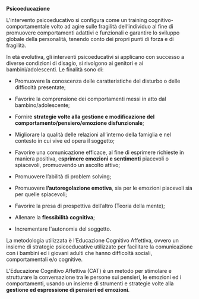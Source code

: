 **Psicoeducazione**

L’intervento psicoeducativo si configura come un training cognitivo-comportamentale volto ad agire sulle fragilità dell’individuo al fine di promuovere comportamenti adattivi e funzionali e garantire lo sviluppo globale della personalità, tenendo conto dei propri punti di forza e di fragilità.

In età evolutiva, gli interventi psicoeducativi si applicano con successo a diverse condizioni di disagio, si rivolgono ai genitori e ai bambini/adolescenti. 
Le finalità sono di:

- Promuovere la conoscenza delle caratteristiche del disturbo o delle difficoltà presentate;

- Favorire la comprensione dei comportamenti messi in atto dal bambino/adolescente;

- Fornire **strategie volte alla gestione e modificazione del comportamento/pensiero/emozione disfunzionale**;

- Migliorare la qualità delle relazioni all’interno della famiglia e nel contesto in cui vive ed opera il soggetto;

- Favorire una comunicazione efficace, al fine di esprimere richieste in maniera positiva, e**sprimere emozioni e sentimenti** piacevoli o spiacevoli, promuovendo un ascolto attivo;

- Promuovere l’abilità di problem solving;

- Promuovere **l’autoregolazione emotiva**, sia per le emozioni piacevoli sia per quelle spiacevoli;

- Favorire la presa di prospettiva dell’altro (Teoria della mente);

- Allenare la **flessibilità cognitiva**;
- Incrementare l'autonomia del soggetto.

La metodologia utilizzata è l’Educazione Cognitivo Affettiva, ovvero un insieme di strategie psicoeducative  utilizzate per facilitare la comunicazione con i bambini ed i giovani adulti che hanno difficoltà sociali, comportamentali e/o cognitive.

L’Educazione Cognitivo Affettiva (CAT) è un metodo per stimolare e strutturare la conversazione tra le persone sui pensieri, le emozioni ed i comportamenti, usando un insieme  di strumenti e strategie volte alla  **gestione ed espressione di pensieri ed emozioni**.